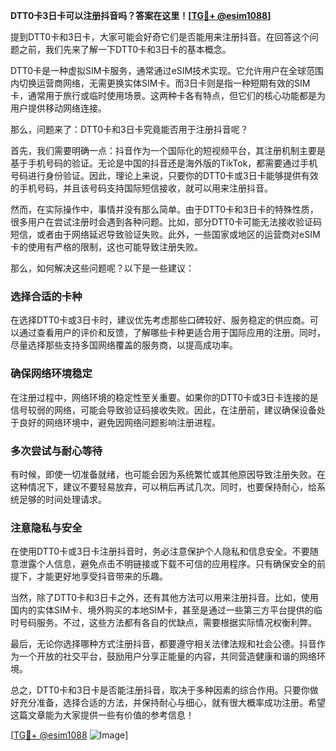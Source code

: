 **DTT0卡3日卡可以注册抖音吗？答案在这里！[[TG💪+ @esim1088](https://t.me/s/esim1088)]**

提到DTT0卡和3日卡，大家可能会好奇它们是否能用来注册抖音。在回答这个问题之前，我们先来了解一下DTT0卡和3日卡的基本概念。

DTT0卡是一种虚拟SIM卡服务，通常通过eSIM技术实现。它允许用户在全球范围内切换运营商网络，无需更换实体SIM卡。而3日卡则是指一种短期有效的SIM卡，通常用于旅行或临时使用场景。这两种卡各有特点，但它们的核心功能都是为用户提供移动网络连接。

那么，问题来了：DTT0卡和3日卡究竟能否用于注册抖音呢？

首先，我们需要明确一点：抖音作为一个国际化的短视频平台，其注册机制主要是基于手机号码的验证。无论是中国的抖音还是海外版的TikTok，都需要通过手机号码进行身份验证。因此，理论上来说，只要你的DTT0卡或3日卡能够提供有效的手机号码，并且该号码支持国际短信接收，就可以用来注册抖音。

然而，在实际操作中，事情并没有那么简单。由于DTT0卡和3日卡的特殊性质，很多用户在尝试注册时会遇到各种问题。比如，部分DTT0卡可能无法接收验证码短信，或者由于网络延迟导致验证失败。此外，一些国家或地区的运营商对eSIM卡的使用有严格的限制，这也可能导致注册失败。

那么，如何解决这些问题呢？以下是一些建议：

### 选择合适的卡种

在选择DTT0卡或3日卡时，建议优先考虑那些口碑较好、服务稳定的供应商。可以通过查看用户的评价和反馈，了解哪些卡种更适合用于国际应用的注册。同时，尽量选择那些支持多国网络覆盖的服务商，以提高成功率。

### 确保网络环境稳定

在注册过程中，网络环境的稳定性至关重要。如果你的DTT0卡或3日卡连接的是信号较弱的网络，可能会导致验证码接收失败。因此，在注册前，建议确保设备处于良好的网络环境中，避免因网络问题影响注册进程。

### 多次尝试与耐心等待

有时候，即使一切准备就绪，也可能会因为系统繁忙或其他原因导致注册失败。在这种情况下，建议不要轻易放弃，可以稍后再试几次。同时，也要保持耐心，给系统足够的时间处理请求。

### 注意隐私与安全

在使用DTT0卡或3日卡注册抖音时，务必注意保护个人隐私和信息安全。不要随意泄露个人信息，避免点击不明链接或下载不可信的应用程序。只有确保安全的前提下，才能更好地享受抖音带来的乐趣。

当然，除了DTT0卡和3日卡之外，还有其他方法可以用来注册抖音。比如，使用国内的实体SIM卡、境外购买的本地SIM卡，甚至是通过一些第三方平台提供的临时号码服务。不过，这些方法都有各自的优缺点，需要根据实际情况权衡利弊。

最后，无论你选择哪种方式注册抖音，都要遵守相关法律法规和社会公德。抖音作为一个开放的社交平台，鼓励用户分享正能量的内容，共同营造健康和谐的网络环境。

总之，DTT0卡和3日卡是否能注册抖音，取决于多种因素的综合作用。只要你做好充分准备，选择合适的方法，并保持耐心与细心，就有很大概率成功注册。希望这篇文章能为大家提供一些有价值的参考信息！

[[TG💪+ @esim1088](https://t.me/s/esim1088) ![Image](https://i.postimg.cc/4NQfJmqS/Snipaste-2025-05-13-00-14-12.png)]
